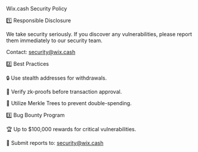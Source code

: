 Wix.cash Security Policy

1️⃣ Responsible Disclosure

We take security seriously. If you discover any vulnerabilities, please report them immediately to our security team.

Contact: security@wix.cash

2️⃣ Best Practices

🔒 Use stealth addresses for withdrawals.

🚀 Verify zk-proofs before transaction approval.

🔄 Utilize Merkle Trees to prevent double-spending.

3️⃣ Bug Bounty Program

🏆 Up to $100,000 rewards for critical vulnerabilities.

📧 Submit reports to: security@wix.cash